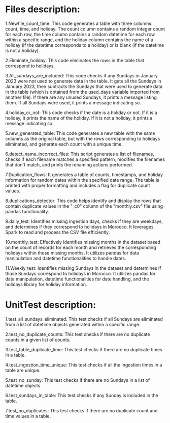 
# Files description:
1.Newfile_count_time:
    This code generates a table with three columns: count, time, and holiday. The count column contains a random integer count for each row, the time column contains a random datetime for each row within a specific range, and the holiday column contains the name of a holiday (if the datetime corresponds to a holiday) or is blank (if the datetime is not a holiday).

2.Eliminate_holiday:
    This code eliminates the rows in the table that correspond to holidays.

3.All_sundays_are_included:
This code checks if any Sundays in January 2023 were not used to generate data in the table. It gets all the Sundays in January 2023, then subtracts the Sundays that were used to generate data in the table (which is obtained from the used_days variable imported from another file). If there are any unused Sundays, it prints a message listing them. If all Sundays were used, it prints a message indicating so.

4.holiday_or_not:
    This code checks if the date is a holiday or not. If it is a holiday, it prints the name of the holiday. If it is not a holiday, it prints a message indicating so.

5.new_generated_table:
    This code generates a new table with the same columns as the original table, but with the rows corresponding to holidays eliminated, and generate each count with a unique time.

6.detect_name_incorrect_files:
This script generates a list of filenames, checks if each filename matches a specified pattern, modifies the filenames that don't match, and prints the renaming actions performed.

7.Duplication_flows:
It generates a table of counts, timestamps, and holiday information for random dates within the specified date range. The table is printed with proper formatting and includes a flag for duplicate count values.

8.duplications_detector: 
This code helps identify and display the rows that contain duplicate values in the "_c0" column of the "monthly.csv" file using pandas functionality.

9.daily_test:
Identifies missing ingestion days, checks if they are weekdays, and determines if they correspond to holidays in Morocco. It leverages Spark to read and process the CSV file efficiently.

10.monthly_test:
Effectively identifies missing months in the dataset based on the count of records for each month and retrieves the corresponding holidays within those missing months. It utilizes pandas for data manipulation and datetime functionalities to handle dates.

11.Weekly_test:
Identifies missing Sundays in the dataset and determines if those Sundays correspond to holidays in Morocco. It utilizes pandas for data manipulation, datetime functionalities for date handling, and the holidays library for holiday information.


# UnitTest description:
1.test_all_sundays_eliminated: This test checks if all Sundays are eliminated from a list of datetime objects generated within a specific range.

2.test_no_duplicate_counts: This test checks if there are no duplicate counts in a given list of counts.

3.test_table_duplicate_time: This test checks if there are no duplicate times in a table.

4.test_ingestion_time_unique: This test checks if all the ingestion times in a table are unique.

5.test_no_sunday: This test checks if there are no Sundays in a list of datetime objects.

6.test_sundays_in_table: This test checks if any Sunday is included in the table.

7.test_no_duplicates: This test checks if there are no duplicate count and time values in a table.